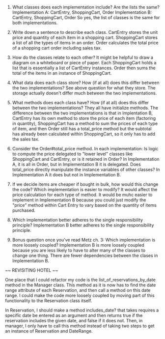 1. What classes does each implementation include? Are the lists the same?
  Implementation A:
    CartEntry, ShoppingCart, Order
  Implementation B:
    CartEntry, ShoppingCart, Order
  So yes, the list of classes is the same for both implementations.

2. Write down a sentence to describe each class.
  CartEntry stores the unit price and quantity of each item in a shopping cart.
  ShoppingCart stores a list of all the types of items in an order.
  Order calculates the total price of a shopping cart order including sales tax.

3. How do the classes relate to each other? It might be helpful to draw a diagram on a whiteboard or piece of paper.
  Each ShoppingCart holds a list that is essentially a list of CartEntry instances. Order then sums the total of the items in an instance of ShoppingCart. 

4. What data does each class store? How (if at all) does this differ between the two implementations?
  See above question for what they store. The storage actually doesn't differ much between the two implementations.

5. What methods does each class have? How (if at all) does this differ between the two implementations?
  They all have initialize methods. The difference between the two implementations is that in Implentation B, CartEntry has its own method to store the price of each item (factoring in quantity), ShoppingCart has a method to sum the prices of each type of item, and then Order still has a total_price method but the subtotal has already been calculated within ShoppingCart, so it only has to add the sales tax.

6. Consider the Order#total_price method. In each implementation:
  Is logic to compute the price delegated to "lower level" classes like ShoppingCart and CartEntry, or is it retained in Order?
    In Implementation A, it is all in Order, but in Implementation B it is delegated.
  Does total_price directly manipulate the instance variables of other classes?
    In Implementation A it does but not in Implementation B.


7. If we decide items are cheaper if bought in bulk, how would this change the code? Which implementation is easier to modify?
  It would affect the price calculation for each type of method. It would be muhc easier to implement in Implementation B because you could just modify the "price" method within Cart Entry to vary based on the quantity of items purchased.

8. Which implementation better adheres to the single responsibility principle?
  Implementation B better adheres to the single responsibility principle.


9. Bonus question once you've read Metz ch. 3: Which implementation is more loosely coupled?
  Implementation B is more loosely coupled because you are less likely to have to alter many of the classes to change one thing. There are fewer dependencies between the clases in Implementation B.

~~ REVISITING HOTEL ~~

One place that I could refactor my code is the list_of_reservations_by_date method in the Manager class. This method as it is now has to find the date range attribute of each Reservation, and then call a method on this date range. I could make the code more loosely coupled by moving part of this functionality to the Reservation class itself.

In Reservation, I should make a method includes_date? that takes requires a specific date be entered as an argument and then returns true if the reservation includes the given date, and false if it does not. Then, in manager, I only have to call this method instead of taking two steps to get an instance of Reservation and DateRange.
